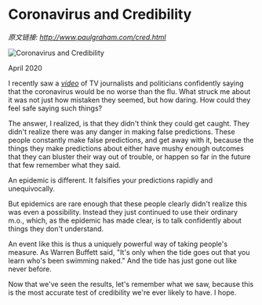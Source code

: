 # Coronavirus and Credibility

_原文链接: <http://www.paulgraham.com/cred.html>_

![Coronavirus and Credibility](https://s.turbifycdn.com/aah/paulgraham/coronavirus-and-credibility-4.gif)  
  
April 2020  
  
I recently saw a [_video_](https://www.youtube.com/watch?v=NAh4uS4f78o) of TV journalists and politicians confidently saying that the coronavirus would be no worse than the flu. What struck me about it was not just how mistaken they seemed, but how daring. How could they feel safe saying such things?  
  
The answer, I realized, is that they didn't think they could get caught. They didn't realize there was any danger in making false predictions. These people constantly make false predictions, and get away with it, because the things they make predictions about either have mushy enough outcomes that they can bluster their way out of trouble, or happen so far in the future that few remember what they said.  
  
An epidemic is different. It falsifies your predictions rapidly and unequivocally.  
  
But epidemics are rare enough that these people clearly didn't realize this was even a possibility. Instead they just continued to use their ordinary m.o., which, as the epidemic has made clear, is to talk confidently about things they don't understand.  
  
An event like this is thus a uniquely powerful way of taking people's measure. As Warren Buffett said, "It's only when the tide goes out that you learn who's been swimming naked." And the tide has just gone out like never before.  
  
Now that we've seen the results, let's remember what we saw, because this is the most accurate test of credibility we're ever likely to have. I hope.  
  
  
  

